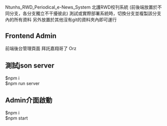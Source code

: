 # 
Ntunhs_RWD_Periodical_e-News_System
 北護RWD校刊系統
 (前後端放置於不同分支，各分支獨立不干擾彼此)
 測試或實際部署系統時，切換分支並複製該分支內的所有資料
 另外放置於其他沒有git的資料夾內即可運行
 
## Frontend Admin
 前端後台管理頁面
 拜託嘉翔哥了 Orz


## 測試json server
 $npm i <br>
 $npm run server


## Admin介面啟動
 $npm i <br>
 $npm start
